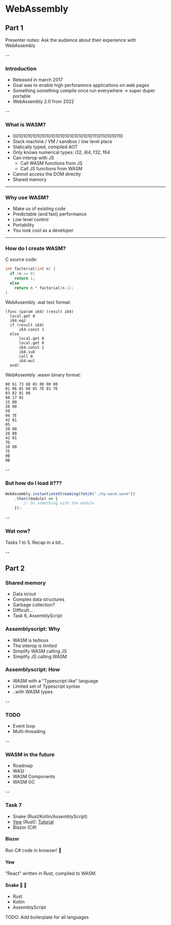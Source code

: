 # WebAssembly

## Part 1

Presenter notes: Ask the audience about their experience with WebAssembly

--

### Introduction

- Released in march 2017
- Goal was to enable high perforamnce applications on web pages
- Something something compile once run everywhere -> super duper portable
- WebAssembly 2.0 from 2022

-- 

### What is WASM?

- 001010101010101010101010101010101011101101010110
- Stack machine / VM / sandbox / low level place
- Statically typed, compiled AOT
- Only knows numerical types: i32, i64, f32, f64
- Can interop with JS
    - Call WASM functions from JS
    - Call JS functions from WASM
- Cannot access the DOM directly
- Shared memory

---

### Why use WASM?

- Make us of existing code
- Predictable (and fast) performance
- Low level control
- Portability
- You look cool as a developer

---

### How do I create WASM?

C source code:
```C
int factorial(int n) {
  if (n == 0)
    return 1;
  else
    return n * factorial(n-1);
}
```

WebAssembly .wat text format:
```
(func (param i64) (result i64)
  local.get 0
  i64.eqz
  if (result i64)
      i64.const 1
  else
      local.get 0
      local.get 0
      i64.const 1
      i64.sub
      call 0
      i64.mul
  end)
```

WebAssembly .wasm binary format:

```
00 61 73 6D 01 00 00 00
01 06 01 60 01 7E 01 7E
03 02 01 00
0A 17 01
15 00
20 00
50
04 7E
42 01
05
20 00
20 00
42 01
7D
10 00
7E
0B
0B
```

--

### But how do I load it???

```js
WebAssembly.instantiateStreaming(fetch("./my-wasm.wasm"))
    .then((module) => {
        // Do something with the module
    });
```

--

### Wat now?

Tasks 1 to 5.
Recap in a bit...

--

## Part 2

### Shared memory

- Data in/out
- Complex data structures
- Garbage collection?
- Difficult...
- Task 6, AssemblyScript

### Assemblyscript: Why

- WASM is tedious
- The interop is limited
- Simplify WASM calling JS
- Simplify JS calling WASM

### Assemblyscript: How

- WASM with a "Typescript-like" language
- Limited set of Typescript syntax
- ..with WASM types

--

### TODO

- Event loop
- Multi-threading

--

### WASM in the future

- Roadmap
- WASI
- WASM Components
- WASM GC

--

### Task 7

- Snake (Rust/Kotlin/AssemblyScript)
- [Yew](https://yew.rs/docs/tutorial) (Rust): [Tutorial](https://yew.rs/docs/tutorial)
- Blazor (C#)

#### Blazor

Run C# code in browser! 🤯

#### Yew

"React" written in Rust, compiled to WASM.

#### Snake  🍎 🐍

- Rust
- Kotlin
- AssemblyScript

TODO: Add boilerplate for all languages

